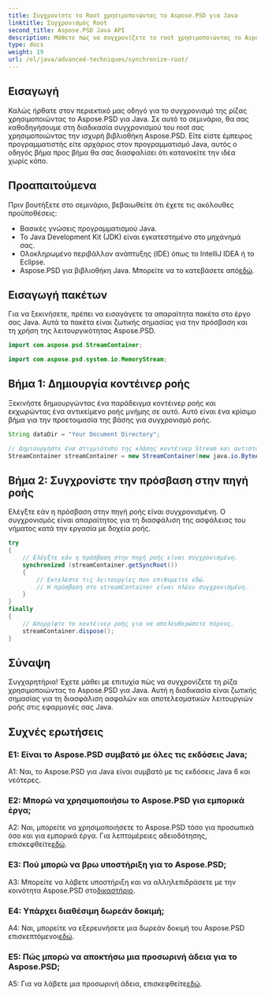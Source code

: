```yaml
---
title: Συγχρονίστε το Root χρησιμοποιώντας το Aspose.PSD για Java
linktitle: Συγχρονισμός Root
second_title: Aspose.PSD Java API
description: Μάθετε πώς να συγχρονίζετε το root χρησιμοποιώντας το Aspose.PSD για Java. Ακολουθήστε τον βήμα προς βήμα οδηγό μας για αποτελεσματικές λειτουργίες ροής Java.
type: docs
weight: 19
url: /el/java/advanced-techniques/synchronize-root/
---
```

## Εισαγωγή

Καλώς ήρθατε στον περιεκτικό μας οδηγό για το συγχρονισμό της ρίζας χρησιμοποιώντας το Aspose.PSD για Java. Σε αυτό το σεμινάριο, θα σας καθοδηγήσουμε στη διαδικασία συγχρονισμού του root σας χρησιμοποιώντας την ισχυρή βιβλιοθήκη Aspose.PSD. Είτε είστε έμπειρος προγραμματιστής είτε αρχάριος στον προγραμματισμό Java, αυτός ο οδηγός βήμα προς βήμα θα σας διασφαλίσει ότι κατανοείτε την ιδέα χωρίς κόπο.

## Προαπαιτούμενα

Πριν βουτήξετε στο σεμινάριο, βεβαιωθείτε ότι έχετε τις ακόλουθες προϋποθέσεις:

- Βασικές γνώσεις προγραμματισμού Java.
- Το Java Development Kit (JDK) είναι εγκατεστημένο στο μηχάνημά σας.
- Ολοκληρωμένο περιβάλλον ανάπτυξης (IDE) όπως το IntelliJ IDEA ή το Eclipse.
-  Aspose.PSD για βιβλιοθήκη Java. Μπορείτε να το κατεβάσετε από[εδώ](https://releases.aspose.com/psd/java/).

## Εισαγωγή πακέτων

Για να ξεκινήσετε, πρέπει να εισαγάγετε τα απαραίτητα πακέτα στο έργο σας Java. Αυτά τα πακέτα είναι ζωτικής σημασίας για την πρόσβαση και τη χρήση της λειτουργικότητας Aspose.PSD.

```java
import com.aspose.psd.StreamContainer;

import com.aspose.psd.system.io.MemoryStream;
```

## Βήμα 1: Δημιουργία κοντέινερ ροής

Ξεκινήστε δημιουργώντας ένα παράδειγμα κοντέινερ ροής και εκχωρώντας ένα αντικείμενο ροής μνήμης σε αυτό. Αυτό είναι ένα κρίσιμο βήμα για την προετοιμασία της βάσης για συγχρονισμό ροής.

```java
String dataDir = "Your Document Directory";

// Δημιουργήστε ένα στιγμιότυπο της κλάσης κοντέινερ Stream και αντιστοιχίστε ένα αντικείμενο ροής μνήμης.
StreamContainer streamContainer = new StreamContainer(new java.io.ByteArrayInputStream(new byte[0]));
```

## Βήμα 2: Συγχρονίστε την πρόσβαση στην πηγή ροής

Ελέγξτε εάν η πρόσβαση στην πηγή ροής είναι συγχρονισμένη. Ο συγχρονισμός είναι απαραίτητος για τη διασφάλιση της ασφάλειας του νήματος κατά την εργασία με δοχεία ροής.

```java
try
{
    // Ελέγξτε εάν η πρόσβαση στην πηγή ροής είναι συγχρονισμένη.
    synchronized (streamContainer.getSyncRoot())
    {
        // Εκτελέστε τις λειτουργίες που επιθυμείτε εδώ.
        // Η πρόσβαση στο streamContainer είναι πλέον συγχρονισμένη.
    }
}
finally
{
    // Απορρίψτε το κοντέινερ ροής για να απελευθερώσετε πόρους.
    streamContainer.dispose();
}
```

## Σύναψη

Συγχαρητήρια! Έχετε μάθει με επιτυχία πώς να συγχρονίζετε τη ρίζα χρησιμοποιώντας το Aspose.PSD για Java. Αυτή η διαδικασία είναι ζωτικής σημασίας για τη διασφάλιση ασφαλών και αποτελεσματικών λειτουργιών ροής στις εφαρμογές σας Java.

## Συχνές ερωτήσεις

### Ε1: Είναι το Aspose.PSD συμβατό με όλες τις εκδόσεις Java;

A1: Ναι, το Aspose.PSD για Java είναι συμβατό με τις εκδόσεις Java 6 και νεότερες.

### Ε2: Μπορώ να χρησιμοποιήσω το Aspose.PSD για εμπορικά έργα;

A2: Ναι, μπορείτε να χρησιμοποιήσετε το Aspose.PSD τόσο για προσωπικά όσο και για εμπορικά έργα. Για λεπτομέρειες αδειοδότησης, επισκεφθείτε[εδώ](https://purchase.aspose.com/buy).

### Ε3: Πού μπορώ να βρω υποστήριξη για το Aspose.PSD;

 A3: Μπορείτε να λάβετε υποστήριξη και να αλληλεπιδράσετε με την κοινότητα Aspose.PSD στο[δικαστήριο](https://forum.aspose.com/c/psd/34).

### Ε4: Υπάρχει διαθέσιμη δωρεάν δοκιμή;

 A4: Ναι, μπορείτε να εξερευνήσετε μια δωρεάν δοκιμή του Aspose.PSD επισκεπτόμενοι[εδώ](https://releases.aspose.com/).

### Ε5: Πώς μπορώ να αποκτήσω μια προσωρινή άδεια για το Aspose.PSD;

 A5: Για να λάβετε μια προσωρινή άδεια, επισκεφθείτε[εδώ](https://purchase.aspose.com/temporary-license/).